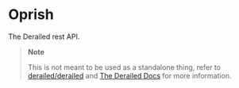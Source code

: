 # Oprish

The Derailed rest API.

> **Note**
>
> This is not meant to be used as a standalone thing, refer to [derailed/derailed](https://github.com/derailed/derailed)
> and [The Derailed Docs](https://derailed.github.io/docs) for more information.
